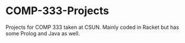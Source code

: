 # COMP-333-Projects
Projects for COMP 333 taken at CSUN. Mainly coded in Racket but has some Prolog and Java as well.
